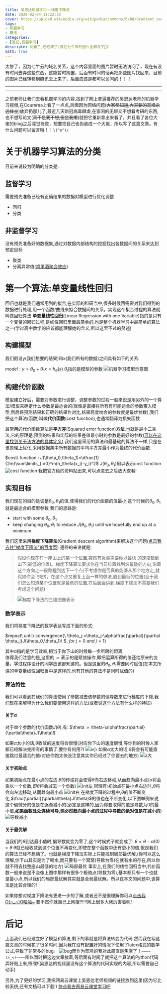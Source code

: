 ```yaml
---
title: 吴恩达机器学习——梯度下降法
date: 2020-02-04 11:22:33
cover: https://upload.wikimedia.org/wikipedia/commons/6/68/Gradient_ascent_%28surface%29.png
tags: 
- 机器学习
- 算法
categories:
- [笔记,机器学习]
descripte: 别看了,已经废了(放在七牛云的图片全都没了🤮)
math: true
---
```



太惨了，因为七牛云的域名关系，这个内容里面的图片暂时无法访问了，现在有没有时间去弄这些东西，这能暂时搁置，后面有时间的话再把那些图片找回来，目前的图片已经转移到腾讯云上来了，后面应该是都可以访问的！！！

---
---

之前老师让我们去看机器学习的内容,找到了网上普遍推荐的吴恩达老师的机器学习视频,在Coursrea上看了一点点,后面因为网络问题(~~大家都知道,大天朝的高墙永远耸立~~)放弃扔那儿了,最近几天新冠病毒肆虐,在家闲的无聊又不想看考研的东西,也不想写论文(~~真不是我不想,但是我懒~~)就把它重新拿出来看了。并且看了各位大佬的blog之后深觉挫败，想要把自己也伪装成一个大佬，所以写了这篇文章。有什么问题可以留言哦！！`\(^o^)/`
<!--more-->

# 关于机器学习算法的分类
目前来说较为明确的分类是:

## 监督学习 
需要预先准备已经有正确结果的数据对模型进行优化调整

* 回归
* 分类

## 非监督学习
没有预先准备好的数据集,通过对数据内部结构的挖掘找出各数据间的关系来达到预定目标

* 聚类
* 分离异常值([鸡尾酒聚会效应](https://zh.wikipedia.org/wiki/%E9%B8%A1%E5%B0%BE%E9%85%92%E4%BC%9A%E6%95%88%E5%BA%94))

# 第一个算法:单变量线性回归
回归也就是我们通常用到的拟合,在实际的科研当中,很多时候回需要对我们得到的数据进行处理,用一个函数/曲线来拟合数据间的关系。实现这个拟合过程的算法就叫做回归算法
**单变量线性回归**(Linear Regression with one Variable)指的是只有一个变量的回归过程,是线性回归里面最简单的,也是整个机器学习中最简单的算法之一(学过高中数学的应该都能理解她的含义,所以这里不过的赘述)

## 构建模型
我们假设y(我们想要的结果)和x(我们所有的数据)之间具有如下的关系:

$model:  y = \theta_0+\theta_1x=h_\theta(x)$ $\theta_i$指的是模型的参数
![机器学习模型示意图](http://q532jr91q.bkt.clouddn.com/blogpic_25212f5fb2b83b0478db932c17fe3de7)

## 构建代价函数
模型建立好后，需要对参数进行调整，调整参数的过程一般来说是用另外的一个算法/模型来确定什么参数是最适合的(就像是直接将所有有可能适合的参数带入模型,然后将预测结果和正确的结果作对比,结果高度吻合的参数就是最优参数),我们把这个算法(函数)叫做**代价函数**(cost function),也通常翻译为损失函数

最常用的代价函数算法是**平方差**(Squared error function)**方法**,也就是最小二乘法;它的原理是:预测的结果和实际的结果差值最小时的参数是最好的参数([可以在这里找到关于该方法的具体定义](https://baike.baidu.com/item/%E6%9C%80%E5%B0%8F%E4%BA%8C%E4%B9%98%E6%B3%95#4)),我们这里采用的算法和最基础的算法不一样,只是在该原理上优化,采用数据集中所有数据的平均平方差最小作为最终的代价函数

$cost\ function :  J(\theta_0,\theta_1)=\dfrac{1}{2m}\sum\limits_{i=0}^m(h_\theta(x_i)-y_i)^2$ 
$J(\theta_0,\theta_1)$用以表示cost function
![cost function](http://q532jr91q.bkt.clouddn.com/blogpic_f5b0fd9fd99854069b00a3b660c304a5)
我把官方给的资料贴出来,可以点进去之后放大查看!

## 实现目标
我们现在的目的是调整$\theta_0,\theta_1$的值,使得我们的代价函数的值最小,这个时候的$\theta_0,\theta_1$就是最适合的模型参数
我们的思路是:

* start with some $\theta_0,\theta_1$
* keep changing $\theta_0,\theta_1$ to reduce $J(\theta_0,\theta_1)$ until we hopefully end up at a minimum

我们这里采用**梯度下降算法**(Gradient descent algorithm)来解决这个问题([点击我去往"梯度下降法"的百度页](https://baike.baidu.com/item/%E6%A2%AF%E5%BA%A6%E4%B8%8B%E9%99%8D%E6%B3%95))
通俗的来讲就是:

> 假设你现在在一座山上的某一个位置,突然有急事需要你以最快 的速度赶到山下(最低的位置)。梯度下降算法要求你在当前位置找到坡最陡的方向,沿着这个方向走一段路程到达下一个点(不考虑你是否真的能够从那个地方走,就假如你会飞吧!)。在这个点又重复上面一样的做法,直到最低的位置(至于我们怎么知道某个位置就是最低的位置,在后面会讲到,梯度下降法不需要我们考虑这个问题)
> 
> ![梯度下降法的三维图像表示](https://upload.wikimedia.org/wikipedia/commons/6/68/Gradient_ascent_%28surface%29.png)

### 数学表示
我们将梯度下降法的数学表达写成下面的形式:

$repeat\ until\ convergence\{\ \theta_j:=\theta_j-\alpha\frac{\partial}{\partial \theta_j}J(\theta_0,\theta_1)\ $,
$for\  j=0\ and\ j=1\}$

其中$\alpha$指的是学习效率,相当于你下山的时候每一步所跨的距离                                            
值得我们注意的是,这里的 $:=$ 表示的是赋值操作,即把运算所得的值还给原来的变量，学过程序设计的同学应该都知道的。但是这里的$\theta_0,\theta_1$需要同时赋值(在本文所讲的单变量线性回归当中是这样的,也有其他的算法不是同时赋值的)

### 算法特性
我们可以看到在我们的算法使用了参数减去该参数的偏导数来进行梯度的下降,我们现在来解释为什么我们要使用这样的方法(或者说这个方法有什么样的特征)

#### 关于$\alpha$
对于单个参数的代价函数$J(\theta)$,有:
$\theta := \theta-\alpha\frac{\partial}{\partial\theta}J(\theta)$

如果$\alpha$太小的话,$\theta$收敛的速度将会很慢(对应你下山的速度很慢,等你到的时候人家都已经解决完所有的事情了,要你有何用?)
![a小](http://q532jr91q.bkt.clouddn.com/blogpic_cf39a956dd8e19a9c13e604da18086b2)
如果$\alpha$太大的话,$\theta$将会有可能直接跳过最适合的值(对应你跑太快没注意其实你已经过了你要去的地方)
![a大](http://q532jr91q.bkt.clouddn.com/blogpic_e9e557d0d03daf75c9a1842ca53a3278)

#### 关于初始点
如果初始点在最小点的左边,$\theta$的传递将会使得$\theta$向右边移动,从而趋向最小点($\alpha$将会乘以一个负数,即$\theta$将会减去一个负数)
![init左](http://q532jr91q.bkt.clouddn.com/blogpic_c24250417de5ef186514c6ec53f5149b)
同理有:初始点在最小点右边时,$\theta$将会向左边移动,从而趋向最小点
![init右](http://q532jr91q.bkt.clouddn.com/blogpic_230b8fc028714b56ce423eb36c6de4ac)
在梯度下降的过程中,$\theta$的值不断变化,$\frac{\partial}{\partial\theta}J(\theta)$的值也在不断变化,以下图举例来说,这个偏微分的值是在逐渐减小的(必定是这样的,因为你要取得的值是导数为0的最小值,**如果函数处处连续可导,则必然趋向最小点的过程中导数的绝对值是在减小的**)
![导数减小](http://q532jr91q.bkt.clouddn.com/blogpic_50ba003760c1fe93a86e4bca9376b0df)

#### 关于最优解
当我们的$\theta$到达最小值时,偏导数就变为零了,这个时候式子就变成了:
$\theta=\theta-\alpha(0)=\theta$
$\theta$就已经收敛到这个位置不再变化,即使在整个函数中还有更小的值,但是我们的算法已经不想动了。也就是梯度下降法实际上只能找到局部最优解,(你可以这么理解,你下山其实是为了喝水,而只要有一个窝窝(导数为零)在就有水的存在,所以你就不用去找整座山最低的地方)
![局部最优](http://q532jr91q.bkt.clouddn.com/blogpic_6c4df1ddaf629e5d741ccb91965678cb)
事实上,在我们的线性回归当中,代价函数一般来说是不会像上图中那样有很多个极值点(导数为零),基本都只有一个也就是最小点,所以我们的局部最优解其实就是全局最优解。所以在本文的问题中,该算法是比较合理的!

如果你想对梯度下降法有更进一步的了解,或者还不是很理解你可以[点击我O(∩_∩)O哈哈~](https://zhuanlan.zhihu.com/p/36902908)
要不然你就自己上网搜!!!!!!网上很多大佬厉害着呢!

# 后记
上面我们已经建立好了模型和算法,剩下的事就是将算法转变为代码
然而我在写这篇文章的时候花了很多时间,因为我在没有配置好的情况下使用了latex格式的数学公式,导致了非常多的bug。
![bug](http://q532jr91q.bkt.clouddn.com/blogpic_8b2a6b0700feb1a4cdd03591e93a4fd2)而作为菜鸡的我对此简直是焦麻了！`~~~~(>_<)~~~~`所以暂时把这边文章放着,等后面有时间了就把这个算法的Python代码弄好贴上来,嘿嘿!(吴恩达的视频里没有这个算法的代码实现的内容,所以需要自己动手)

另外,为了更好的学习,我把网易云课堂上吴恩达老师视频的链接放到这里(因为它比较系统,还有文档可以下载!)
[快点我去网易云课堂学习吧](https://study.163.com/course/introduction/1004570029.htm)